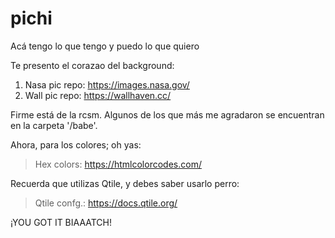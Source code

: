 # pichi

Acá tengo lo que tengo y puedo lo que quiero

Te presento el corazao del background:

  1. Nasa pic repo:   https://images.nasa.gov/
  2. Wall pic repo:   https://wallhaven.cc/

Firme está de la rcsm. Algunos de los que más me agradaron se encuentran en la carpeta '/babe'.


Ahora, para los colores; oh yas:

  > Hex colors:      https://htmlcolorcodes.com/
  

Recuerda que utilizas Qtile, y debes saber usarlo perro:

  > Qtile confg.:    https://docs.qtile.org/
  
  
¡YOU GOT IT BIAAATCH!
